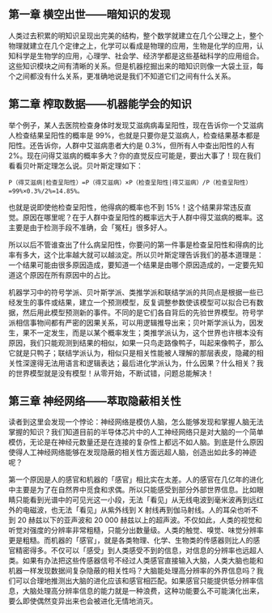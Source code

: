 ## 第一章 横空出世——暗知识的发现

人类过去积累的明知识呈现出完美的结构，整个数学就建立在几个公理之上，整个物理就建立在几个定律之上，化学可以看成是物理的应用，生物是化学的应用，认知科学是生物学的应用，心理学、社会学、经济学都是这些基础科学的应用组合。这些知识模块之间有清晰的关系。但是机器挖掘出来的暗知识则像一大袋土豆，每个之间都没有什么关系，更准确地说是我们不知道它们之间有什么关系。

## 第二章 榨取数据——机器能学会的知识

举个例子，某人去医院检查身体时发现艾滋病病毒呈阳性，现在告诉你一个艾滋病人检查结果呈阳性的概率是 99%，也就是只要你是艾滋病人，检查结果基本都是阳性。还告诉你，人群中艾滋病患者大约是 0.3%，但所有人中查出阳性的人有 2%。现在问得艾滋病的概率多大？你的直觉反应可能是，要出大事了！现在我们看看贝叶斯定理怎么说。贝叶斯定理如下：

	P（得艾滋病|检查呈阳性）=P（得艾滋病）×P（检查呈阳性|得艾滋病）/P（检查呈阳性）=99%×0.3%/2%=14.85%。

也就是说即使他检查呈阳性，他得病的概率也不到 15%！这个结果非常违反直觉。原因在哪里呢？在于人群中查呈阳性的概率远大于人群中得艾滋病的概率。这主要是由于检测手段不准确，会「冤枉」很多好人。

所以以后不管谁查出了什么病呈阳性，你要问的第一件事是检查呈阳性和得病的比率有多大，这个比率越大就可以越淡定。所以贝叶斯定理告诉我们的基本道理是：一个结果可能由很多原因造成，要知道一个结果是由哪个原因造成的，一定要先知道这个原因在所有原因中的占比。

机器学习中的符号学派、贝叶斯学派、类推学派和联结学派的共同点是根据一些已经发生的事件或结果，建立一个预测模型，反复调整参数使该模型可以拟合已有数据，然后用此模型预测新的事件。不同的是它们各自背后的先验世界模型。符号学派相信事物间都有严密的因果关系，可以用逻辑推导出来；贝叶斯学派认为，因发生，果不一定发生，而是以某个概率发生；类推学派认为，这个世界也许根本没有原因，我们只能观测到结果的相似，如果一只鸟走路像鸭子，叫起来像鸭子，那么它就是只鸭子；联结学派认为，相似只是相关性能被人理解的那层表皮，隐藏的相关性深邃得无法用语言和逻辑表达；最后进化学派认为，什么因果？什么相关？我的世界模型就是没有模型！从零开始，不断试错，问题总能解决！

## 第三章 神经网络——萃取隐蔽相关性

读者到这里会发现一个悖论：神经网络是模仿人脑，怎么能够发现和掌握人脑无法掌握的知识？我们知道目前的半导体芯片中的人工神经网络只是对大脑的一个简单模仿，无论是在神经元数量还是在连接的复杂性上都远不如人脑。到底是什么原因使得人工神经网络能够在发现隐蔽的相关性方面远超人脑，创造出如此多的神迹呢？

第一个原因是人的感官和机器的「感官」相比实在太差。人的感官在几亿年的进化中主要是为了在自然界中觅食和求偶。所以只能感受到部分外部世界信息。比如眼睛只能看到光谱中的可见光这一小段，无法「看见」从无线电波到毫米波再到远红外的电磁波，也无法「看见」从紫外线到 X 射线再到伽马射线。人的耳朵也听不到 20 赫兹以下的亚声波和 20 000 赫兹以上的超声波。不仅如此，人类的视觉和听觉对强度的分辨率非常粗糙，只能分出数量级。人类的触觉、嗅觉、味觉分辨率更是粗糙。而机器的「感官」，就是各类物理、化学、生物类的传感器则比人的感官精密得多。不仅可以「感受」到人类感受不到的信息，对信息的分辨率也远超人类。如果有办法把这些传感器信号不经过人类感官直接输入大脑，人类大脑也能和机器一样发现数据间复杂隐蔽的相关性吗？大脑能处理高分辨率的外界信息吗？我们可以合理地推测出大脑的进化应该和感官相匹配。如果感官只能提供低分辨率信息，大脑处理高分辨率信息的能力就是一种浪费，这种功能要么不可能演化出来，要么即使偶然变异出来也会被进化无情地消灭。

